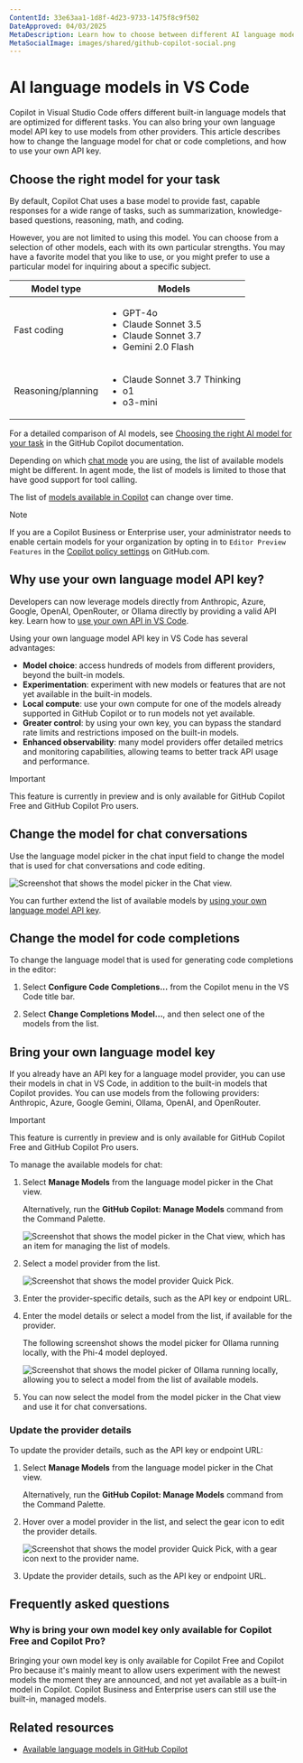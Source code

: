 ```yaml
---
ContentId: 33e63aa1-1d8f-4d23-9733-1475f8c9f502
DateApproved: 04/03/2025
MetaDescription: Learn how to choose between different AI language models and how to use your own language model API key in Visual Studio Code.
MetaSocialImage: images/shared/github-copilot-social.png
---
```

# AI language models in VS Code

Copilot in Visual Studio Code offers different built-in language models that are optimized for different tasks. You can also bring your own language model API key to use models from other providers. This article describes how to change the language model for chat or code completions, and how to use your own API key.

## Choose the right model for your task

By default, Copilot Chat uses a base model to provide fast, capable responses for a wide range of tasks, such as summarization, knowledge-based questions, reasoning, math, and coding.

However, you are not limited to using this model. You can choose from a selection of other models, each with its own particular strengths. You may have a favorite model that you like to use, or you might prefer to use a particular model for inquiring about a specific subject.

| Model type | Models |
|-----------|--------|
| Fast coding | <ul><li>GPT-4o</li><li>Claude Sonnet 3.5</li><li>Claude Sonnet 3.7</li><li>Gemini 2.0 Flash</li></ul> |
| Reasoning/planning | <ul><li>Claude Sonnet 3.7 Thinking</li><li>o1</li><li>o3-mini</li></ul> |

For a detailed comparison of AI models, see [Choosing the right AI model for your task](https://docs.github.com/en/copilot/using-github-copilot/ai-models/choosing-the-right-ai-model-for-your-task) in the GitHub Copilot documentation.

Depending on which [chat mode](/docs/copilot/chat/copilot-chat.md#chat-mode) you are using, the list of available models might be different. In agent mode, the list of models is limited to those that have good support for tool calling.

The list of [models available in Copilot](https://docs.github.com/en/copilot/using-github-copilot/ai-models/changing-the-ai-model-for-copilot-chat?tool=vscode) can change over time.

> [!NOTE]
> If you are a Copilot Business or Enterprise user, your administrator needs to enable certain models for your organization by opting in to `Editor Preview Features` in the [Copilot policy settings](https://docs.github.com/en/enterprise-cloud@latest/copilot/managing-copilot/managing-github-copilot-in-your-organization/managing-policies-for-copilot-in-your-organization#enabling-copilot-features-in-your-organization) on GitHub.com.

## Why use your own language model API key?

Developers can now leverage models directly from Anthropic, Azure, Google, OpenAI, OpenRouter, or Ollama directly by providing a valid API key. Learn how to [use your own API in VS Code](#bring-your-own-language-model-key).

Using your own language model API key in VS Code has several advantages:

- **Model choice**: access hundreds of models from different providers, beyond the built-in models.
- **Experimentation**: experiment with new models or features that are not yet available in the built-in models.
- **Local compute**: use your own compute for one of the models already supported in GitHub Copilot or to run models not yet available.
- **Greater control**: by using your own key, you can bypass the standard rate limits and restrictions imposed on the built-in models.
- **Enhanced observability**: many model providers offer detailed metrics and monitoring capabilities, allowing teams to better track API usage and performance.

> [!IMPORTANT]
> This feature is currently in preview and is only available for GitHub Copilot Free and GitHub Copilot Pro users.

## Change the model for chat conversations

Use the language model picker in the chat input field to change the model that is used for chat conversations and code editing.

![Screenshot that shows the model picker in the Chat view.](images/language-models/model-dropdown-change-model.png)

You can further extend the list of available models by [using your own language model API key](#bring-your-own-language-model-key).

## Change the model for code completions

To change the language model that is used for generating code completions in the editor:

1. Select **Configure Code Completions...** from the Copilot menu in the VS Code title bar.

1. Select **Change Completions Model...**, and then select one of the models from the list.

## Bring your own language model key

If you already have an API key for a language model provider, you can use their models in chat in VS Code, in addition to the built-in models that Copilot provides. You can use models from the following providers: Anthropic, Azure, Google Gemini, Ollama, OpenAI, and OpenRouter.

> [!IMPORTANT]
> This feature is currently in preview and is only available for GitHub Copilot Free and GitHub Copilot Pro users.

To manage the available models for chat:

1. Select **Manage Models** from the language model picker in the Chat view.

    Alternatively, run the **GitHub Copilot: Manage Models** command from the Command Palette.

    ![Screenshot that shows the model picker in the Chat view, which has an item for managing the list of models.](images/language-models/model-dropdown-change-model.png)

1. Select a model provider from the list.

    ![Screenshot that shows the model provider Quick Pick.](images/language-models/model-provider-quick-pick.png)

1. Enter the provider-specific details, such as the API key or endpoint URL.

1. Enter the model details or select a model from the list, if available for the provider.

    The following screenshot shows the model picker for Ollama running locally, with the Phi-4 model deployed.

    ![Screenshot that shows the model picker of Ollama running locally, allowing you to select a model from the list of available models.](images/language-models/ollama-installed-models-quick-pick.png)

1. You can now select the model from the model picker in the Chat view and use it for chat conversations.

### Update the provider details

To update the provider details, such as the API key or endpoint URL:

1. Select **Manage Models** from the language model picker in the Chat view.

   Alternatively, run the **GitHub Copilot: Manage Models** command from the Command Palette.

1. Hover over a model provider in the list, and select the gear icon to edit the provider details.

   ![Screenshot that shows the model provider Quick Pick, with a gear icon next to the provider name.](images/language-models/reconfigure-model-provider.png)

1. Update the provider details, such as the API key or endpoint URL.

## Frequently asked questions

### Why is bring your own model key only available for Copilot Free and Copilot Pro?

Bringing your own model key is only available for Copilot Free and Copilot Pro because it's mainly meant to allow users experiment with the newest models the moment they are announced, and not yet available as a built-in model in Copilot. Copilot Business and Enterprise users can still use the built-in, managed models.

## Related resources

* [Available language models in GitHub Copilot](https://docs.github.com/en/copilot/using-github-copilot/ai-models/changing-the-ai-model-for-copilot-chat?tool=vscode)
